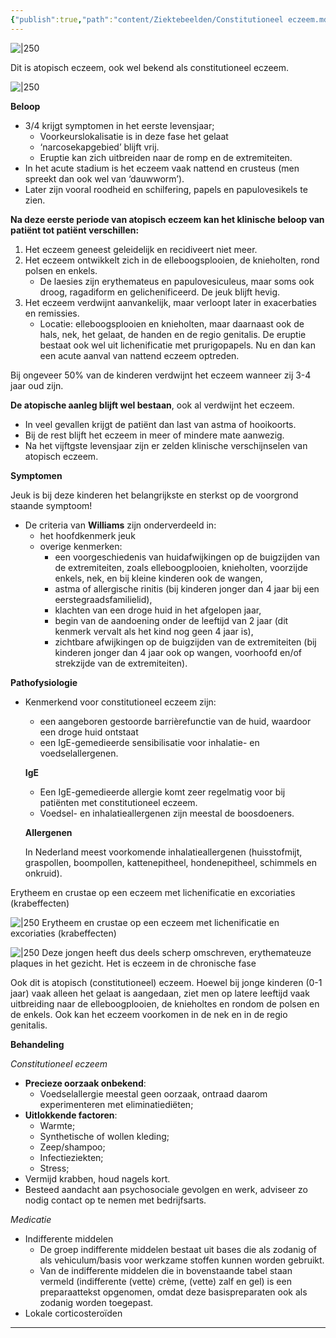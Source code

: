 ```yaml
---
{"publish":true,"path":"content/Ziektebeelden/Constitutioneel eczeem.md","permalink":"/content/ziektebeelden/constitutioneel-eczeem/","title":"Constitutioneel eczeem","tags":["Dermatologie/Inflammatoire_dermatosen/Eczeem","Ziektebeeld"]}
---
```




![|250](https://i.imgur.com/2HriW8t.png)


Dit is atopisch eczeem, ook wel bekend als constitutioneel eczeem. 

![|250](https://i.imgur.com/MksEdiY.png)


**Beloop**

- 3/4 krijgt symptomen in het eerste levensjaar;
	- Voorkeurslokalisatie is in deze fase het gelaat
	- ‘narcosekapgebied’ blijft vrij. 
	- Eruptie kan zich uitbreiden naar de romp en de extremiteiten.
- In het acute stadium is het eczeem vaak nattend en crusteus (men spreekt dan ook wel van ‘dauwworm’).
- Later zijn vooral roodheid en schilfering, papels en papulovesikels te zien.

**Na deze eerste periode van atopisch eczeem kan het klinische beloop van patiënt tot patiënt verschillen:**

1. Het eczeem geneest geleidelijk en recidiveert niet meer.
2. Het eczeem ontwikkelt zich in de elleboogsplooien, de knieholten, rond polsen en enkels. 
    - De laesies zijn erythemateus en papulovesiculeus, maar soms ook droog, ragadiform en gelichenificeerd. De jeuk blijft hevig.
3. Het eczeem verdwijnt aanvankelijk, maar verloopt later in exacerbaties en remissies. 
    - Locatie: elleboogsplooien en knieholten, maar daarnaast ook de hals, nek, het gelaat, de handen en de regio genitalis. De eruptie bestaat ook wel uit lichenificatie met prurigopapels. Nu en dan kan een acute aanval van nattend eczeem optreden.

Bij ongeveer 50% van de kinderen verdwijnt het eczeem wanneer zij 3-4 jaar oud zijn. 

**De atopische aanleg blijft wel bestaan**, ook al verdwijnt het eczeem. 

- In veel gevallen krijgt de patiënt dan last van astma of hooikoorts.
- Bij de rest blijft het eczeem in meer of mindere mate aanwezig.
- Na het vijftgste levensjaar zijn er zelden klinische verschijnselen van atopisch eczeem.

**Symptomen**

Jeuk is bij deze kinderen het belangrijkste en sterkst op de voorgrond staande symptoom!

- De criteria van **Williams** zijn onderverdeeld in:
    - het hoofdkenmerk jeuk
    - overige kenmerken:
        - een voorgeschiedenis van huidafwijkingen op de buigzijden van de extremiteiten, zoals elleboogplooien, knieholten, voorzijde enkels, nek, en bij kleine kinderen ook de wangen,
        - astma of allergische rinitis (bij kinderen jonger dan 4 jaar bij een eerstegraadsfamilielid),
        - klachten van een droge huid in het afgelopen jaar,
        - begin van de aandoening onder de leeftijd van 2 jaar (dit kenmerk vervalt als het kind nog geen 4 jaar is),
        - zichtbare afwijkingen op de buigzijden van de extremiteiten (bij kinderen jonger dan 4 jaar ook op wangen, voorhoofd en/of strekzijde van de extremiteiten).

**Pathofysiologie**

- Kenmerkend voor constitutioneel eczeem zijn:
    - een aangeboren gestoorde barrièrefunctie van de huid, waardoor een droge huid ontstaat
    - een IgE-gemedieerde sensibilisatie voor inhalatie- en voedselallergenen.
    
    **IgE**
    
    - Een IgE-gemedieerde allergie komt zeer regelmatig voor bij patiënten met constitutioneel eczeem.
    - Voedsel- en inhalatieallergenen zijn meestal de boosdoeners.
    
    **Allergenen**
    
    In Nederland meest voorkomende inhalatieallergenen (huisstofmijt, graspollen, boompollen, kattenepitheel, hondenepitheel, schimmels en onkruid).

Erytheem en crustae op een eczeem met lichenificatie en excoriaties (krabeffecten)

![|250](https://i.imgur.com/PrEPZIV.png)
Erytheem en crustae op een eczeem met lichenificatie en excoriaties (krabeffecten)



    

![|250](https://i.imgur.com/sIOIEUd.png)
Deze jongen heeft dus deels scherp omschreven, erythemateuze plaques in het gezicht. Het is eczeem in de chronische fase



Ook dit is atopisch (constitutioneel) eczeem. Hoewel bij jonge kinderen (0-1 jaar) vaak alleen het gelaat is aangedaan, ziet men op latere leeftijd vaak uitbreiding naar de elleboogplooien, de knieholtes en rondom de polsen en de enkels. Ook kan het eczeem voorkomen in de nek en in de regio genitalis.


**Behandeling**

*Constitutioneel eczeem*

- **Precieze oorzaak onbekend**:
	- Voedselallergie meestal geen oorzaak, ontraad daarom experimenteren met eliminatiediëten; 
- **Uitlokkende factoren**: 
	- Warmte;
	- Synthetische of wollen kleding;
	- Zeep/shampoo;
	- Infectieziekten;
	- Stress;
- Vermijd krabben, houd nagels kort.
- Besteed aandacht aan psychosociale gevolgen en werk, adviseer zo nodig contact op te nemen met bedrijfsarts.

*Medicatie*

- Indifferente middelen
    - De groep indifferente middelen bestaat uit bases die als zodanig of als vehiculum/basis voor werkzame stoffen kunnen worden gebruikt.
    - Van de indifferente middelen die in bovenstaande tabel staan vermeld (indifferente (vette) crème, (vette) zalf en gel) is een preparaattekst opgenomen, omdat deze basispreparaten ook als zodanig worden toegepast.
- Lokale corticosteroïden

---